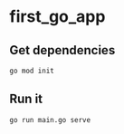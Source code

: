 # first_go_app

## Get dependencies
```bash
go mod init
```

## Run it

```bash
go run main.go serve
```